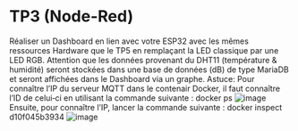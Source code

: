 # TP3 (Node-Red)
Réaliser un Dashboard en lien avec votre ESP32 avec les mêmes ressources Hardware que le TP5 en remplaçant la LED classique par une LED RGB.
Attention que les données provenant du DHT11 (température & humidité) seront stockées dans une base de données (dB) de type MariaDB et seront affichées dans le Dashboard via un graphe.
Astuce: Pour connaître l’IP du serveur MQTT dans le contenair Docker, il faut connaître l’ID de celui‐ci en utilisant la commande suivante : docker ps
![image](https://github.com/Mlou103/Costa/assets/115471197/a2bbe64a-3c62-4b2c-aa96-e6f11aa3cb15)
Ensuite, pour connaître l’IP, lancer la commande suivante : docker inspect d10f045b3934
![image](https://github.com/Mlou103/Costa/assets/115471197/237a7347-91d0-46db-9482-94e4274bbc84)
